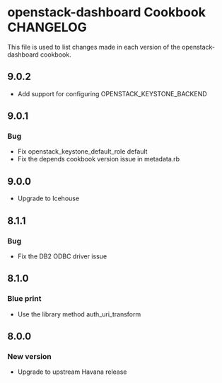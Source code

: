 openstack-dashboard Cookbook CHANGELOG
==============================
This file is used to list changes made in each version of the openstack-dashboard cookbook.

## 9.0.2
* Add support for configuring OPENSTACK_KEYSTONE_BACKEND

## 9.0.1
### Bug
* Fix openstack_keystone_default_role default
* Fix the depends cookbook version issue in metadata.rb

## 9.0.0
* Upgrade to Icehouse

## 8.1.1
### Bug
* Fix the DB2 ODBC driver issue

## 8.1.0
### Blue print
* Use the library method auth_uri_transform

## 8.0.0
### New version
* Upgrade to upstream Havana release
